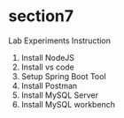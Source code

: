 # section7
Lab Experiments
Instruction
1. Install NodeJS
2. Install vs code
3. Setup Spring Boot Tool
4. Install Postman
5. Install MySQL Server
6. Install MySQL workbench
